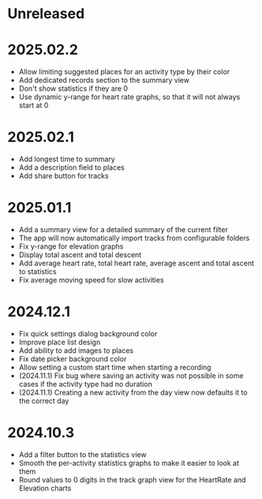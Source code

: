# Unreleased


# 2025.02.2

- Allow limiting suggested places for an activity type by their color
- Add dedicated records section to the summary view
- Don't show statistics if they are 0
- Use dynamic y-range for heart rate graphs, so that it will not always start at 0

# 2025.02.1

- Add longest time to summary 
- Add a description field to places 
- Add share button for tracks

# 2025.01.1

- Add a summary view for a detailed summary of the current filter
- The app will now automatically import tracks from configurable folders
- Fix y-range for elevation graphs
- Display total ascent and total descent
- Add average heart rate, total heart rate, average ascent and total ascent to statistics
- Fix average moving speed for slow activities

# 2024.12.1

- Fix quick settings dialog background color 
- Improve place list design
- Add ability to add images to places 
- Fix date picker background color 
- Allow setting a custom start time when starting a recording
- (2024.11.1) Fix bug where saving an activity was not possible in some cases if the activity type had no duration
- (2024.11.1) Creating a new activity from the day view now defaults it to the correct day

# 2024.10.3

- Add a filter button to the statistics view
- Smooth the per-activity statistics graphs to make it easier to look at them
- Round values to 0 digits in the track graph view for the HeartRate and Elevation charts
